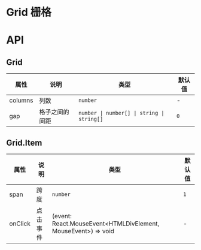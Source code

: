 # Grid 栅格

<code src="./demos/index.tsx"></code>

# API

## Grid

| 属性    | 说明           | 类型                                       | 默认值 |
| ------- | -------------- | ------------------------------------------ | ------ |
| columns | 列数           | `number`                                   | -      |
| gap     | 格子之间的间距 | `number \| number[] \| string \| string[]` | `0`    |

## Grid.Item

| 属性    | 说明     | 类型                                                          | 默认值 |
| ------- | -------- | ------------------------------------------------------------- | ------ |
| span    | 跨度     | `number`                                                      | `1`    |
| onClick | 点击事件 | (event: React.MouseEvent<HTMLDivElement, MouseEvent>) => void | -      |
